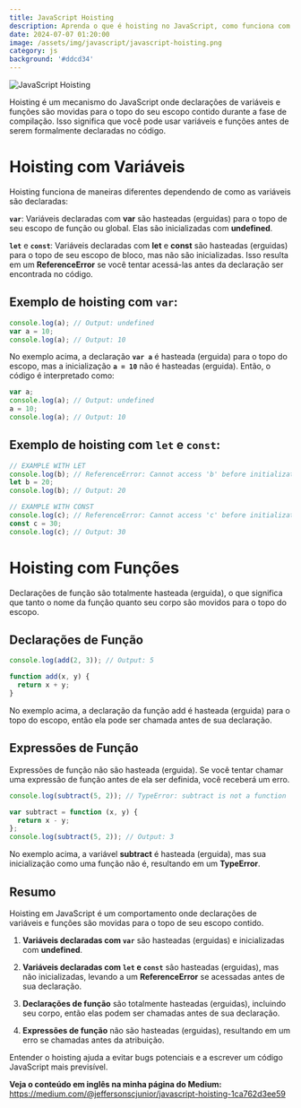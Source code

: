 ```yaml
---
title: JavaScript Hoisting
description: Aprenda o que é hoisting no JavaScript, como funciona com variaveis e funções.
date: 2024-07-07 01:20:00
image: /assets/img/javascript/javascript-hoisting.png
category: js
background: '#ddcd34'
---
```


![JavaScript Hoisting](../assets/img/javascript/javascript-hoisting.png)

Hoisting é um mecanismo do JavaScript onde declarações de variáveis e funções são movidas para o topo do seu escopo contido durante a fase de compilação. Isso significa que você pode usar variáveis e funções antes de serem formalmente declaradas no código.

# Hoisting com Variáveis
Hoisting funciona de maneiras diferentes dependendo de como as variáveis são declaradas:

**`var`**: Variáveis declaradas com **var** são hasteadas (erguidas) para o topo de seu escopo de função ou global. Elas são inicializadas com **undefined**.

**`let`** e **`const`**: Variáveis declaradas com **let** e **const** são hasteadas (erguidas) para o topo de seu escopo de bloco, mas não são inicializadas. Isso resulta em um **ReferenceError** se você tentar acessá-las antes da declaração ser encontrada no código.

## Exemplo de hoisting com `var`:

```js
console.log(a); // Output: undefined
var a = 10;
console.log(a); // Output: 10
```

No exemplo acima, a declaração **`var a`** é hasteada (erguida) para o topo do escopo, mas a inicialização **`a = 10`** não é hasteadas (erguida). Então, o código é interpretado como:

```js
var a;
console.log(a); // Output: undefined
a = 10;
console.log(a); // Output: 10
```

## Exemplo de hoisting com `let` e `const`:

```js
// EXAMPLE WITH LET
console.log(b); // ReferenceError: Cannot access 'b' before initialization
let b = 20;
console.log(b); // Output: 20

// EXAMPLE WITH CONST
console.log(c); // ReferenceError: Cannot access 'c' before initialization
const c = 30;
console.log(c); // Output: 30
```

# Hoisting com Funções

Declarações de função são totalmente hasteada (erguida), o que significa que tanto o nome da função quanto seu corpo são movidos para o topo do escopo.

## Declarações de Função
```js
console.log(add(2, 3)); // Output: 5

function add(x, y) {
  return x + y;
}
```
No exemplo acima, a declaração da função add é hasteada (erguida) para o topo do escopo, então ela pode ser chamada antes de sua declaração.

## Expressões de Função
Expressões de função não são hasteada (erguida). Se você tentar chamar uma expressão de função antes de ela ser definida, você receberá um erro.

```js
console.log(subtract(5, 2)); // TypeError: subtract is not a function

var subtract = function (x, y) {
  return x - y;
};
console.log(subtract(5, 2)); // Output: 3
```

No exemplo acima, a variável **subtract** é hasteada (erguida), mas sua inicialização como uma função não é, resultando em um **TypeError**.

## Resumo

Hoisting em JavaScript é um comportamento onde declarações de variáveis e funções são movidas para o topo de seu escopo contido.

1. **Variáveis declaradas com `var`** são hasteadas (erguidas) e inicializadas com **undefined**.

2. **Variáveis declaradas com `let` e `const`** são hasteadas (erguidas), mas não inicializadas, levando a um **ReferenceError** se acessadas antes de sua declaração.

3. **Declarações de função** são totalmente hasteadas (erguidas), incluindo seu corpo, então elas podem ser chamadas antes de sua declaração.

4. **Expressões de função** não são hasteadas (erguidas), resultando em um erro se chamadas antes da atribuição.

Entender o hoisting ajuda a evitar bugs potenciais e a escrever um código JavaScript mais previsível.

**Veja o conteúdo em inglês na minha página do Medium:**
https://medium.com/@jeffersonscjunior/javascript-hoisting-1ca762d3ee59
